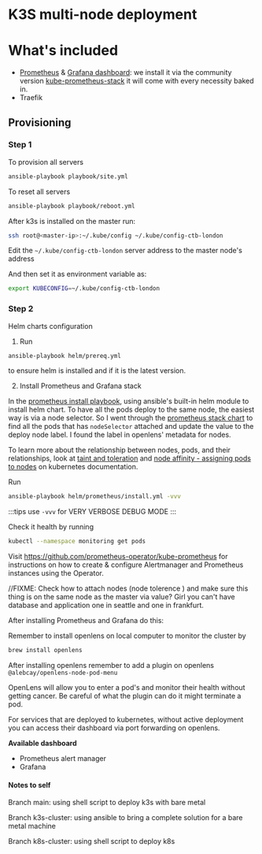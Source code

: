 # K3S multi-node deployment

# What's included

- [Prometheus](https://prometheus.io/) & [Grafana dashboard](https://grafana.com/): we install it via the community version [kube-prometheus-stack](https://github.com/prometheus-community/helm-charts/blob/main/charts/kube-prometheus-stack/values.yaml) it will come with every necessity baked in.
- Traefik

## Provisioning

### Step 1

To provision all servers

```bash
ansible-playbook playbook/site.yml
```

To reset all servers

```bash
ansible-playbook playbook/reboot.yml
```

After k3s is installed on the master run:

```bash
ssh root@<master-ip>:~/.kube/config ~/.kube/config-ctb-london
```

Edit the `~/.kube/config-ctb-london` server address to the master node's address

And then set it as environment variable as:

```bash
export KUBECONFIG=~/.kube/config-ctb-london
```

### Step 2

Helm charts configuration

1. Run

```bash
ansible-playbook helm/prereq.yml
```

to ensure helm is installed and if it is the latest version.

2. Install Prometheus and Grafana stack

In the [prometheus install playbook](./helm/prometheus/install.yml), using ansible's built-in helm module to install helm chart. To have all the pods deploy to the same node, the easiest way is via a node selector. So I went through the [prometheus stack chart](./helm/prometheus/chart.yml) to find all the pods that has `nodeSelector` attached and update the value to the deploy node label. I found the label in openlens' metadata for nodes.

To learn more about the relationship between nodes, pods, and their relationships, look at [taint and toleration](https://kubernetes.io/docs/concepts/scheduling-eviction/taint-and-toleration/#:~:text=Tolerations%20allow%20the%20scheduler%20to,not%20scheduled%20onto%20inappropriate%20nodes.) and [node affinity - assigning pods to nodes](https://kubernetes.io/docs/concepts/scheduling-eviction/assign-pod-node/#affinity-and-anti-affinity) on kubernetes documentation.

Run

```bash
ansible-playbook helm/prometheus/install.yml -vvv
```

:::tips
use `-vvv` for VERY VERBOSE DEBUG MODE
:::

Check it health by running

```bash
kubectl --namespace monitoring get pods
```

Visit https://github.com/prometheus-operator/kube-prometheus for instructions on how to create & configure Alertmanager and Prometheus instances using the Operator.

//FIXME: Check how to attach nodes (node tolerence ) and make sure this thing is on the same node as the master via value? Girl you can't have database and application one in seattle and one in frankfurt.

After installing Prometheus and Grafana do this:

Remember to install openlens on local computer to monitor the cluster by

```bash
brew install openlens
```

After installing openlens remember to add a plugin on openlens `@alebcay/openlens-node-pod-menu`

OpenLens will allow you to enter a pod's and monitor their health without getting cancer. Be careful of what the plugin can do it might terminate a pod.

For services that are deployed to kubernetes, without active deployment you can access their dashboard via port forwarding on openlens.

**Available dashboard**

- Prometheus alert manager
- Grafana

#### Notes to self

Branch main: using shell script to deploy k3s with bare metal

Branch k3s-cluster: using ansible to bring a complete solution for a bare metal machine

Branch k8s-cluster: using shell script to deploy k8s
